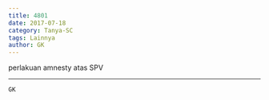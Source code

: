 ```yaml
---
title: 4801
date: 2017-07-18
category: Tanya-SC
tags: Lainnya
author: GK
---
```


perlakuan amnesty atas SPV

---



`GK`
